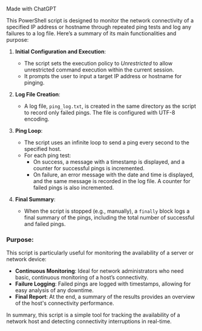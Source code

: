 Made with ChatGPT

This PowerShell script is designed to monitor the network connectivity of a specified IP address or hostname through repeated ping tests and log any failures to a log file. Here’s a summary of its main functionalities and purpose:

1. **Initial Configuration and Execution**: 
   - The script sets the execution policy to *Unrestricted* to allow unrestricted command execution within the current session.
   - It prompts the user to input a target IP address or hostname for pinging.

2. **Log File Creation**:
   - A log file, `ping_log.txt`, is created in the same directory as the script to record only failed pings. The file is configured with UTF-8 encoding.

3. **Ping Loop**:
   - The script uses an infinite loop to send a ping every second to the specified host.
   - For each ping test:
     - On success, a message with a timestamp is displayed, and a counter for successful pings is incremented.
     - On failure, an error message with the date and time is displayed, and the same message is recorded in the log file. A counter for failed pings is also incremented.

4. **Final Summary**:
   - When the script is stopped (e.g., manually), a `finally` block logs a final summary of the pings, including the total number of successful and failed pings.

### Purpose:
This script is particularly useful for monitoring the availability of a server or network device:
- **Continuous Monitoring**: Ideal for network administrators who need basic, continuous monitoring of a host’s connectivity.
- **Failure Logging**: Failed pings are logged with timestamps, allowing for easy analysis of any downtime.
- **Final Report**: At the end, a summary of the results provides an overview of the host's connectivity performance.

In summary, this script is a simple tool for tracking the availability of a network host and detecting connectivity interruptions in real-time.
